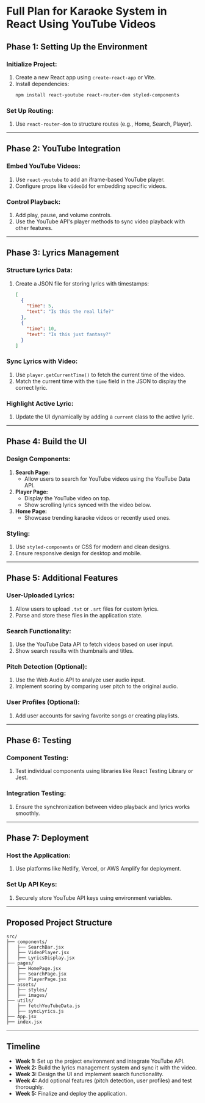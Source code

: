
# Full Plan for Karaoke System in React Using YouTube Videos

## **Phase 1: Setting Up the Environment**
### Initialize Project:
1. Create a new React app using `create-react-app` or Vite.
2. Install dependencies:
   ```bash
   npm install react-youtube react-router-dom styled-components
   ```

### Set Up Routing:
1. Use `react-router-dom` to structure routes (e.g., Home, Search, Player).

---

## **Phase 2: YouTube Integration**
### Embed YouTube Videos:
1. Use `react-youtube` to add an iframe-based YouTube player.
2. Configure props like `videoId` for embedding specific videos.

### Control Playback:
1. Add play, pause, and volume controls.
2. Use the YouTube API's player methods to sync video playback with other features.

---

## **Phase 3: Lyrics Management**
### Structure Lyrics Data:
1. Create a JSON file for storing lyrics with timestamps:
   ```json
   [
     {
       "time": 5,
       "text": "Is this the real life?"
     },
     {
       "time": 10,
       "text": "Is this just fantasy?"
     }
   ]
   ```

### Sync Lyrics with Video:
1. Use `player.getCurrentTime()` to fetch the current time of the video.
2. Match the current time with the `time` field in the JSON to display the correct lyric.

### Highlight Active Lyric:
1. Update the UI dynamically by adding a `current` class to the active lyric.

---

## **Phase 4: Build the UI**
### Design Components:
1. **Search Page:**
   - Allow users to search for YouTube videos using the YouTube Data API.
2. **Player Page:**
   - Display the YouTube video on top.
   - Show scrolling lyrics synced with the video below.
3. **Home Page:**
   - Showcase trending karaoke videos or recently used ones.

### Styling:
1. Use `styled-components` or CSS for modern and clean designs.
2. Ensure responsive design for desktop and mobile.

---

## **Phase 5: Additional Features**
### User-Uploaded Lyrics:
1. Allow users to upload `.txt` or `.srt` files for custom lyrics.
2. Parse and store these files in the application state.

### Search Functionality:
1. Use the YouTube Data API to fetch videos based on user input.
2. Show search results with thumbnails and titles.

### Pitch Detection (Optional):
1. Use the Web Audio API to analyze user audio input.
2. Implement scoring by comparing user pitch to the original audio.

### User Profiles (Optional):
1. Add user accounts for saving favorite songs or creating playlists.

---

## **Phase 6: Testing**
### Component Testing:
1. Test individual components using libraries like React Testing Library or Jest.

### Integration Testing:
1. Ensure the synchronization between video playback and lyrics works smoothly.

---

## **Phase 7: Deployment**
### Host the Application:
1. Use platforms like Netlify, Vercel, or AWS Amplify for deployment.

### Set Up API Keys:
1. Securely store YouTube API keys using environment variables.

---

## **Proposed Project Structure**
```
src/
├── components/
│   ├── SearchBar.jsx
│   ├── VideoPlayer.jsx
│   ├── LyricsDisplay.jsx
├── pages/
│   ├── HomePage.jsx
│   ├── SearchPage.jsx
│   ├── PlayerPage.jsx
├── assets/
│   ├── styles/
│   ├── images/
├── utils/
│   ├── fetchYouTubeData.js
│   ├── syncLyrics.js
├── App.jsx
├── index.jsx
```

---

## **Timeline**
- **Week 1:** Set up the project environment and integrate YouTube API.
- **Week 2:** Build the lyrics management system and sync it with the video.
- **Week 3:** Design the UI and implement search functionality.
- **Week 4:** Add optional features (pitch detection, user profiles) and test thoroughly.
- **Week 5:** Finalize and deploy the application.
